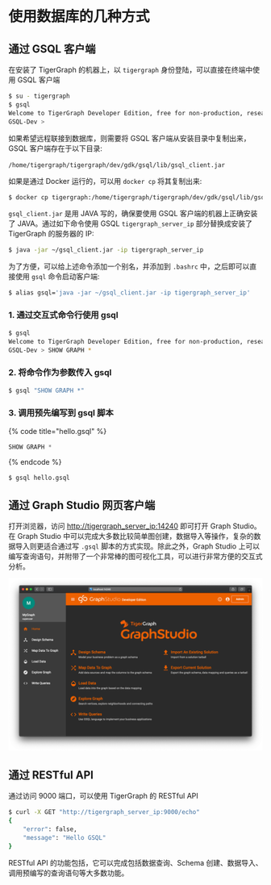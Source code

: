 # 使用数据库的几种方式

## 通过 GSQL 客户端

在安装了 TigerGraph 的机器上，以 `tigergraph` 身份登陆，可以直接在终端中使用 GSQL 客户端

```bash
$ su - tigergraph
$ gsql
Welcome to TigerGraph Developer Edition, free for non-production, research, or educational use.
GSQL-Dev >
```

如果希望远程联接到数据库，则需要将 GSQL 客户端从安装目录中复制出来，GSQL 客户端存在于以下目录:

`/home/tigergraph/tigergraph/dev/gdk/gsql/lib/gsql_client.jar`

如果是通过 Docker 运行的，可以用 `docker cp` 将其复制出来:

```bash
$ docker cp tigergraph:/home/tigergraph/tigergraph/dev/gdk/gsql/lib/gsql_client.jar .
```

`gsql_client.jar` 是用 JAVA 写的，确保要使用 GSQL 客户端的机器上正确安装了 JAVA。通过如下命令使用 GSQL `tigergraph_server_ip` 部分替换成安装了 TigerGraph 的服务器的 IP:

```bash
$ java -jar ~/gsql_client.jar -ip tigergraph_server_ip
```

为了方便，可以给上述命令添加一个别名，并添加到 `.bashrc` 中，之后即可以直接使用 `gsql` 命令启动客户端:

```bash
$ alias gsql='java -jar ~/gsql_client.jar -ip tigergraph_server_ip'
```

### 1. 通过交互式命令行使用 gsql

```bash
$ gsql
Welcome to TigerGraph Developer Edition, free for non-production, research, or educational use.
GSQL-Dev > SHOW GRAPH *
```

### 2. 将命令作为参数传入 gsql

```bash
$ gsql "SHOW GRAPH *"
```

### 3. 调用预先编写到 gsql 脚本

{% code title="hello.gsql" %}
```sql
SHOW GRAPH *
```
{% endcode %}

```bash
$ gsql hello.gsql
```

## 通过 Graph Studio 网页客户端

打开浏览器，访问 [http://tigergraph\_server\_ip:14240](http://tigergraph_server_ip:14240) 即可打开 Graph Studio。在 Graph Studio 中可以完成大多数比较简单图创建，数据导入等操作，复杂的数据导入则更适合通过写 `.gsql` 脚本的方式实现。除此之外，Graph Studio 上可以编写查询语句，并附带了一个非常棒的图可视化工具，可以进行非常方便的交互式分析。

![GraphStudio UI](../.gitbook/assets/screen-shot-2020-02-26-at-5.28.08-pm.png)

## 通过 RESTful API

通过访问 9000 端口，可以使用 TigerGraph 的 RESTful API

```bash
$ curl -X GET "http://tigergraph_server_ip:9000/echo"
{
    "error": false, 
    "message": "Hello GSQL"
}
```

RESTful API 的功能包括，它可以完成包括数据查询、Schema 创建、数据导入、调用预编写的查询语句等大多数功能。

